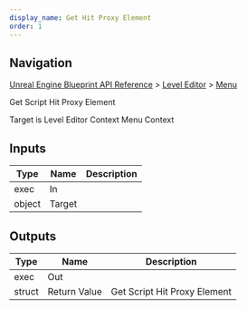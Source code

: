 ```yaml
---
display_name: Get Hit Proxy Element
order: 1
---
```

## Navigation

[Unreal Engine Blueprint API Reference](https://dev.epicgames.com/documentation/en-us/unreal-engine/BlueprintAPI) > [Level Editor](https://dev.epicgames.com/documentation/en-us/unreal-engine/BlueprintAPI/LevelEditor) > [Menu](https://dev.epicgames.com/documentation/en-us/unreal-engine/BlueprintAPI/LevelEditor/Menu)

Get Script Hit Proxy Element

Target is Level Editor Context Menu Context

## Inputs

| Type | Name | Description |
| --- | --- | --- |
| exec | In |  |
| object | Target |  |

## Outputs

| Type | Name | Description |
| --- | --- | --- |
| exec | Out |  |
| struct | Return Value | Get Script Hit Proxy Element |

